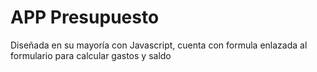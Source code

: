 <h1>APP Presupuesto</h1>
<p>Diseñada en su mayoría con Javascript, cuenta con formula enlazada al formulario para calcular gastos y saldo</p>
<a href="http://"></a>
